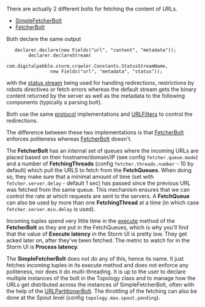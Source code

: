 There are actually 2 different bolts for fetching the content of URLs.

* [SimpleFetcherBolt](https://github.com/DigitalPebble/storm-crawler/blob/master/core/src/main/java/com/digitalpebble/storm/crawler/bolt/SimpleFetcherBolt.java)
* [FetcherBolt](https://github.com/DigitalPebble/storm-crawler/blob/master/core/src/main/java/com/digitalpebble/storm/crawler/bolt/FetcherBolt.java)

Both declare the same output 

```
   declarer.declare(new Fields("url", "content", "metadata"));
        declarer.declareStream(
                com.digitalpebble.storm.crawler.Constants.StatusStreamName,
                new Fields("url", "metadata", "status"));
```

with the [status stream](statusStream) being used for handling redirections, restrictions by robots directives or fetch errors whereas the default stream gets the binary content returned by the server as well as the metadata to the following components (typically a parsing bolt).

Both use the same [protocol](Protocols) implementations and [URLFilters](URLFilters) to control the redirections.

The difference between these two implementations is that [FetcherBolt](https://github.com/DigitalPebble/storm-crawler/blob/master/core/src/main/java/com/digitalpebble/storm/crawler/bolt/FetcherBolt.java) enforces politeness whereas [FetcherBolt](https://github.com/DigitalPebble/storm-crawler/blob/master/core/src/main/java/com/digitalpebble/storm/crawler/bolt/FetcherBolt.java) doesn't.

The **FetcherBolt** has an internal set of queues where the incoming URLs are placed based on their hostname/domain/IP (see config `fetcher.queue.mode`) and a number of **FetchingThreads** (config `fetcher.threads.number` - 10 by default) which pull the URLS to fetch from the **FetchQueues**. When doing so, they make sure that a minimal amount of time (set with `fetcher.server.delay` - default 1 sec) has passed since the previous URL was fetched from the same queue. This mechanism ensures that we can control the rate at which requests are sent to the servers. A **FetchQueue** can also be used by more than one **FetchingThread** at a time (in which case `fetcher.server.min.delay` is used).

Incoming tuples spend very little time in the [execute](https://github.com/DigitalPebble/storm-crawler/blob/master/core/src/main/java/com/digitalpebble/storm/crawler/bolt/FetcherBolt.java#L768) method of the **FetcherBolt** as they are put in the FetchQueues, which is why you'll find that the value of **Execute latency** in the Storm UI is pretty low. They get acked later on, after they've been fetched. The metric to watch for in the Storm UI is **Process latency**.

The **SimpleFetcherBolt** does not do any of this, hence its name. It just fetches incoming tuples in its execute method and does not enforce any politeness, nor does it do multi-threading. It is up to the user to declare multiple instances of the bolt in the Topology class and to manage how the URLs get distributed across the instances of SimpleFetcherBolt, often with the help of the [URLPartitionerBolt](https://github.com/DigitalPebble/storm-crawler/blob/master/core/src/main/java/com/digitalpebble/storm/crawler/bolt/URLPartitionerBolt.java). The throttling of the fetching can also be done at the Spout level (config `topology.max.spout.pending`).


